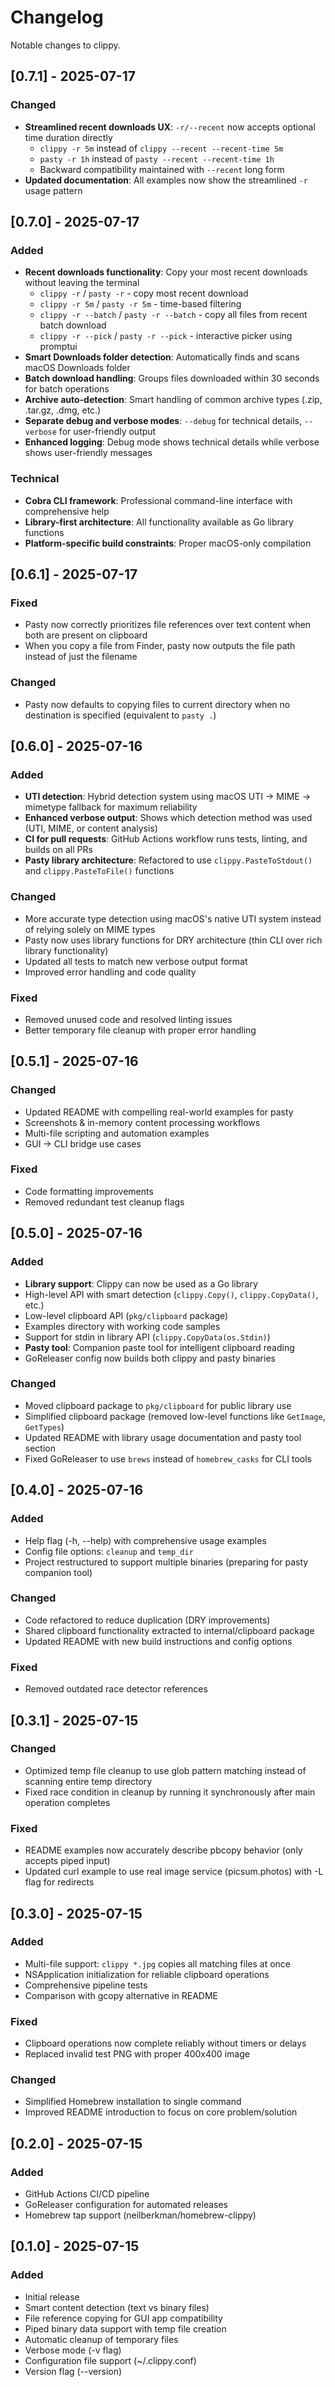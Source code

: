 # Changelog

Notable changes to clippy.

## [0.7.1] - 2025-07-17

### Changed
- **Streamlined recent downloads UX**: `-r/--recent` now accepts optional time duration directly
  - `clippy -r 5m` instead of `clippy --recent --recent-time 5m`
  - `pasty -r 1h` instead of `pasty --recent --recent-time 1h`
  - Backward compatibility maintained with `--recent` long form
- **Updated documentation**: All examples now show the streamlined `-r` usage pattern

## [0.7.0] - 2025-07-17

### Added
- **Recent downloads functionality**: Copy your most recent downloads without leaving the terminal
  - `clippy -r` / `pasty -r` - copy most recent download
  - `clippy -r 5m` / `pasty -r 5m` - time-based filtering
  - `clippy -r --batch` / `pasty -r --batch` - copy all files from recent batch download
  - `clippy -r --pick` / `pasty -r --pick` - interactive picker using promptui
- **Smart Downloads folder detection**: Automatically finds and scans macOS Downloads folder
- **Batch download handling**: Groups files downloaded within 30 seconds for batch operations
- **Archive auto-detection**: Smart handling of common archive types (.zip, .tar.gz, .dmg, etc.)
- **Separate debug and verbose modes**: `--debug` for technical details, `--verbose` for user-friendly output
- **Enhanced logging**: Debug mode shows technical details while verbose shows user-friendly messages

### Technical
- **Cobra CLI framework**: Professional command-line interface with comprehensive help
- **Library-first architecture**: All functionality available as Go library functions
- **Platform-specific build constraints**: Proper macOS-only compilation

## [0.6.1] - 2025-07-17

### Fixed
- Pasty now correctly prioritizes file references over text content when both are present on clipboard
- When you copy a file from Finder, pasty now outputs the file path instead of just the filename

### Changed
- Pasty now defaults to copying files to current directory when no destination is specified (equivalent to `pasty .`)

## [0.6.0] - 2025-07-16

### Added
- **UTI detection**: Hybrid detection system using macOS UTI → MIME → mimetype fallback for maximum reliability
- **Enhanced verbose output**: Shows which detection method was used (UTI, MIME, or content analysis)
- **CI for pull requests**: GitHub Actions workflow runs tests, linting, and builds on all PRs
- **Pasty library architecture**: Refactored to use `clippy.PasteToStdout()` and `clippy.PasteToFile()` functions

### Changed
- More accurate type detection using macOS's native UTI system instead of relying solely on MIME types
- Pasty now uses library functions for DRY architecture (thin CLI over rich library functionality)
- Updated all tests to match new verbose output format
- Improved error handling and code quality

### Fixed
- Removed unused code and resolved linting issues
- Better temporary file cleanup with proper error handling

## [0.5.1] - 2025-07-16

### Changed
- Updated README with compelling real-world examples for pasty
- Screenshots & in-memory content processing workflows
- Multi-file scripting and automation examples
- GUI → CLI bridge use cases

### Fixed
- Code formatting improvements
- Removed redundant test cleanup flags

## [0.5.0] - 2025-07-16

### Added
- **Library support**: Clippy can now be used as a Go library
- High-level API with smart detection (`clippy.Copy()`, `clippy.CopyData()`, etc.)
- Low-level clipboard API (`pkg/clipboard` package)
- Examples directory with working code samples
- Support for stdin in library API (`clippy.CopyData(os.Stdin)`)
- **Pasty tool**: Companion paste tool for intelligent clipboard reading
- GoReleaser config now builds both clippy and pasty binaries

### Changed
- Moved clipboard package to `pkg/clipboard` for public library use
- Simplified clipboard package (removed low-level functions like `GetImage`, `GetTypes`)
- Updated README with library usage documentation and pasty tool section
- Fixed GoReleaser to use `brews` instead of `homebrew_casks` for CLI tools

## [0.4.0] - 2025-07-16

### Added
- Help flag (-h, --help) with comprehensive usage examples
- Config file options: `cleanup` and `temp_dir`
- Project restructured to support multiple binaries (preparing for pasty companion tool)

### Changed
- Code refactored to reduce duplication (DRY improvements)
- Shared clipboard functionality extracted to internal/clipboard package
- Updated README with new build instructions and config options

### Fixed
- Removed outdated race detector references

## [0.3.1] - 2025-07-15

### Changed
- Optimized temp file cleanup to use glob pattern matching instead of scanning entire temp directory
- Fixed race condition in cleanup by running it synchronously after main operation completes

### Fixed
- README examples now accurately describe pbcopy behavior (only accepts piped input)
- Updated curl example to use real image service (picsum.photos) with -L flag for redirects

## [0.3.0] - 2025-07-15

### Added
- Multi-file support: `clippy *.jpg` copies all matching files at once
- NSApplication initialization for reliable clipboard operations
- Comprehensive pipeline tests
- Comparison with gcopy alternative in README

### Fixed
- Clipboard operations now complete reliably without timers or delays
- Replaced invalid test PNG with proper 400x400 image

### Changed
- Simplified Homebrew installation to single command
- Improved README introduction to focus on core problem/solution

## [0.2.0] - 2025-07-15

### Added
- GitHub Actions CI/CD pipeline
- GoReleaser configuration for automated releases
- Homebrew tap support (neilberkman/homebrew-clippy)

## [0.1.0] - 2025-07-15

### Added
- Initial release
- Smart content detection (text vs binary files)
- File reference copying for GUI app compatibility
- Piped binary data support with temp file creation
- Automatic cleanup of temporary files
- Verbose mode (-v flag)
- Configuration file support (~/.clippy.conf)
- Version flag (--version)